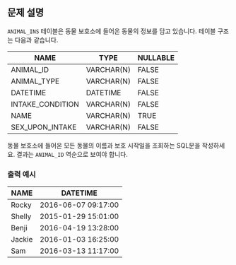 ## 문제 설명

`ANIMAL_INS` 테이블은 동물 보호소에 들어온 동물의 정보를 담고 있습니다. 테이블 구조는 다음과 같습니다.

| NAME               | TYPE        | NULLABLE |
|--------------------|-------------|----------|
| ANIMAL_ID          | VARCHAR(N)  | FALSE    |
| ANIMAL_TYPE        | VARCHAR(N)  | FALSE    |
| DATETIME           | DATETIME    | FALSE    |
| INTAKE_CONDITION   | VARCHAR(N)  | FALSE    |
| NAME               | VARCHAR(N)  | TRUE     |
| SEX_UPON_INTAKE    | VARCHAR(N)  | FALSE    |

동물 보호소에 들어온 모든 동물의 이름과 보호 시작일을 조회하는 SQL문을 작성하세요. 결과는 `ANIMAL_ID` 역순으로 보여야 합니다.

### 출력 예시

| NAME     | DATETIME            |
|----------|---------------------|
| Rocky    | 2016-06-07 09:17:00 |
| Shelly   | 2015-01-29 15:01:00 |
| Benji    | 2016-04-19 13:28:00 |
| Jackie   | 2016-01-03 16:25:00 |
| Sam      | 2016-03-13 11:17:00 |
